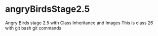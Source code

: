 # angryBirdsStage2.5
Angry Birds stage 2.5 with Class Inheritance and Images
This is class 26 with git bash git commands
